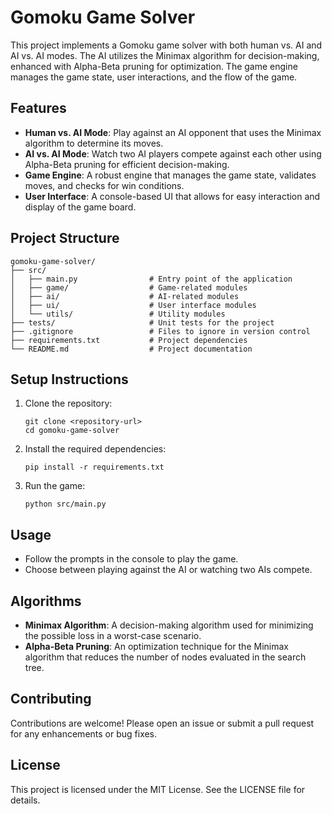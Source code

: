 # Gomoku Game Solver

This project implements a Gomoku game solver with both human vs. AI and AI vs. AI modes. The AI utilizes the Minimax algorithm for decision-making, enhanced with Alpha-Beta pruning for optimization. The game engine manages the game state, user interactions, and the flow of the game.

## Features

- **Human vs. AI Mode**: Play against an AI opponent that uses the Minimax algorithm to determine its moves.
- **AI vs. AI Mode**: Watch two AI players compete against each other using Alpha-Beta pruning for efficient decision-making.
- **Game Engine**: A robust engine that manages the game state, validates moves, and checks for win conditions.
- **User Interface**: A console-based UI that allows for easy interaction and display of the game board.

## Project Structure

```
gomoku-game-solver/
├── src/
│   ├── main.py                # Entry point of the application
│   ├── game/                  # Game-related modules
│   ├── ai/                    # AI-related modules
│   ├── ui/                    # User interface modules
│   └── utils/                 # Utility modules
├── tests/                     # Unit tests for the project
├── .gitignore                 # Files to ignore in version control
├── requirements.txt           # Project dependencies
└── README.md                  # Project documentation
```

## Setup Instructions

1. Clone the repository:
   ```
   git clone <repository-url>
   cd gomoku-game-solver
   ```

2. Install the required dependencies:
   ```
   pip install -r requirements.txt
   ```

3. Run the game:
   ```
   python src/main.py
   ```

## Usage

- Follow the prompts in the console to play the game.
- Choose between playing against the AI or watching two AIs compete.

## Algorithms

- **Minimax Algorithm**: A decision-making algorithm used for minimizing the possible loss in a worst-case scenario.
- **Alpha-Beta Pruning**: An optimization technique for the Minimax algorithm that reduces the number of nodes evaluated in the search tree.

## Contributing

Contributions are welcome! Please open an issue or submit a pull request for any enhancements or bug fixes.

## License

This project is licensed under the MIT License. See the LICENSE file for details.